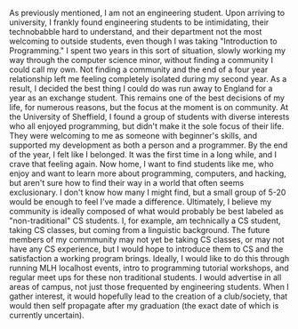 As previously mentioned, I am not an engineering student. Upon arriving to university, I frankly found engineering students to be intimidating, their technobabble hard to understand, and their department not the most welcoming to outside students, even though I was taking "Introduction to Programming." I spent two years in this sort of situation, slowly working my way through the computer science minor, without finding a community I could call my own.
Not finding a community and the end of a four year relationship left me feeling completely isolated during my second year. As a result, I decided the best thing I could do was run away to England for a year as an exchange student. This remains one of the best decisions of my life, for numerous reasons, but the focus at the moment is on community. At the University of Sheffield, I found a group of students with diverse interests who all enjoyed programming, but didn't make it the sole focus of their life. They were welcoming to me as someone with beginner's skills, and supported my development as both a person and a programmer. By the end of the year, I felt like I belonged. It was the first time in a long while, and I crave that feeling again.
Now home, I want to find students like me, who enjoy and want to learn more about programming, computers, and hacking, but aren't sure how to find their way in a world that often seems exclusionary. I don't know how many I might find, but a small group of 5-20 would be enough to feel I've made a difference. 
Ultimately, I believe my community is ideally composed of what would probably be best labeled as "non-traditional" CS students. I, for example, am technically a CS student, taking CS classes, but coming from a linguistic background. The future members of my commmunity may not yet be taking CS classes, or may not have any CS experience, but I would hope to introduce them to CS and the satisfaction a working program brings. 
Ideally, I would like to do this through running MLH localhost events, intro to programming tutorial workshops, and regular meet ups for these non traditional students. I would advertise in all areas of campus, not just those frequented by engineering students. When I gather interest, it would hopefully lead to the creation of a club/society, that would then self propagate after my graduation (the exact date of which is currently uncertain).
